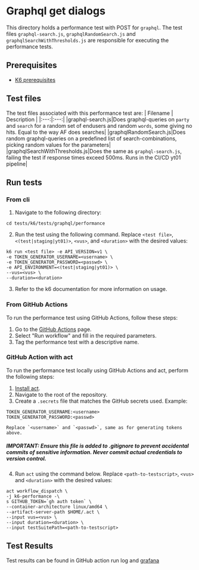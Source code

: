 # Graphql get dialogs

This directory holds a performance test with POST for `graphql`. The test files `graphql-search.js`, `graphqlRandomSearch.js` and `graphqlSearchWithThresholds.js` are responsible for executing the performance tests. 

## Prerequisites
- [K6 prerequisites](../../README.md#Prerequisites)

## Test files
The test files associated with this performance test are:
| Filename | Description |
|:---:|:---:|
|graphql-search.js|Does graphql-queries on `party` and `search` for a random set of endusers and random `words`, some giving no hits. Equal to the way AF does searches|
|graphqlRandomSearch.js|Does random graphql-queries on a predefined list of search-combinations, picking random values for the parameters|
|graphqlSearchWithThresholds.js|Does the same as `graphql-search.js`, failing the test if response times exceed 500ms. Runs in the CI/CD yt01 pipeline|


## Run tests
### From cli
1. Navigate to the following directory:
```shell
cd tests/k6/tests/graphql/performance
```
2. Run the test using the following command. Replace `<test file>`, `<(test|staging|yt01)>`, `<vus>`, and `<duration>` with the desired values:
```shell
k6 run <test file> -e API_VERSION=v1 \
-e TOKEN_GENERATOR_USERNAME=<username> \
-e TOKEN_GENERATOR_PASSWORD=<passwd> \
-e API_ENVIRONMENT=<(test|staging|yt01)> \
--vus=<vus> \
--duration=<duration>
```
3. Refer to the k6 documentation for more information on usage.
### From GitHub Actions
To run the performance test using GitHub Actions, follow these steps:
1. Go to the [GitHub Actions](https://github.com/altinn/dialogporten/actions/workflows/dispatch-k6-performance.yml) page.
2. Select "Run workflow" and fill in the required parameters.
3. Tag the performance test with a descriptive name.

### GitHub Action with act
To run the performance test locally using GitHub Actions and act, perform the following steps:
1. [Install act](https://nektosact.com/installation/).
2. Navigate to the root of the repository.
3. Create a `.secrets` file that matches the GitHub secrets used. Example:
```file
TOKEN_GENERATOR_USERNAME:<username>
TOKEN_GENERATOR_PASSWORD:<passwd>
```
    Replace `<username>` and `<passwd>`, same as for generating tokens above. 
##### IMPORTANT: Ensure this file is added to .gitignore to prevent accidental commits of sensitive information. Never commit actual credentials to version control.
4. Run `act` using the command below. Replace `<path-to-testscript>`, `<vus>` and `<duration>` with the desired values:
```shell
act workflow_dispatch \
-j k6-performance -\
s GITHUB_TOKEN=`gh auth token` \
--container-architecture linux/amd64 \
--artifact-server-path $HOME/.act \ 
--input vus=<vus> \
--input duration=<duration> \ 
--input testSuitePath=<path-to-testscript>
```

## Test Results
Test results can be found in GitHub action run log and [grafana](https://altinn-grafana-test-b2b8dpdkcvfuhfd3.eno.grafana.azure.com/d/ccbb2351-2ae2-462f-ae0e-f2c893ad1028/k6-prometheus)